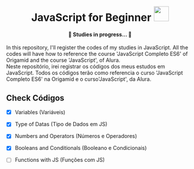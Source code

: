 <h1 align="center"> JavaScript for Beginner <img src="https://img.icons8.com/color/452/javascript.png" width="40px"> </h1>
<h4 align="center"> 
	📖  Studies in progress...  📖
</h4>
    In this repository, I'll register the codes of my studies in JavaScript.
    All the codes will have how to reference the course 'JavaScript Completo ES6' of Origamid and the course 'JavaScript', of Alura.<br>
    Neste repositório, irei registrar os códigos dos meus estudos em JavaScript.
    Todos os códigos terão como referencia o curso 'JavaScript Completo ES6' na Origamid e o curso'JavaScript', da Alura.
    
## Check Códigos
- [x] Variables (Variáveis)
- [x] Type of Datas (Tipo de Dados em JS)
- [x] Numbers and Operators (Números e Operadores)
- [x] Booleans and Conditionals (Booleano e Condicionais)
- [ ] Functions with JS (Funções com JS)
    

